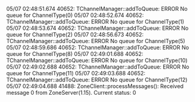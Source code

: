 05/07 02:48:51.674      40652:  TChannelManager<unsigned char>::addToQueue: ERROR No queue for ChannelType(0)
05/07 02:48:52.674      40652:  TChannelManager<unsigned char>::addToQueue: ERROR No queue for ChannelType(1)
05/07 02:48:53.674      40652:  TChannelManager<unsigned char>::addToQueue: ERROR No queue for ChannelType(2)
05/07 02:48:56.673      40652:  TChannelManager<unsigned char>::addToQueue: ERROR No queue for ChannelType(5)
05/07 02:48:59.686      40652:  TChannelManager<unsigned char>::addToQueue: ERROR No queue for ChannelType(8)
05/07 02:49:01.688      40652:  TChannelManager<unsigned char>::addToQueue: ERROR No queue for ChannelType(10)
05/07 02:49:02.688      40652:  TChannelManager<unsigned char>::addToQueue: ERROR No queue for ChannelType(11)
05/07 02:49:03.688      40652:  TChannelManager<unsigned char>::addToQueue: ERROR No queue for ChannelType(12)
05/07 02:49:04.688      41488:  ZoneClient::processMessages(): Received message 0 from ZoneServer(1.15). Current status: 0